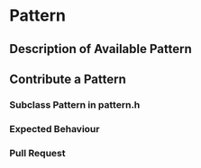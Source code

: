 # Pattern
## Description of Available Pattern

## Contribute a Pattern
### Subclass Pattern in pattern.h

### Expected Behaviour

### Pull Request
